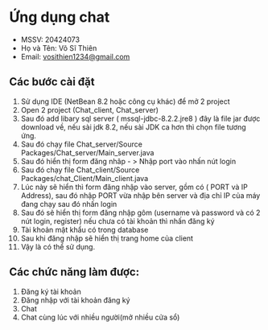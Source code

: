 # Ứng dụng chat
* MSSV: 20424073
* Họ và Tên: Võ Sĩ Thiên
* Email: vosithien1234@gmail.com
## Các bước cài đặt
1. Sử dụng IDE (NetBean 8.2 hoặc công cụ khác) để mở 2 project 
2. Open 2 project (Chat_client, Chat_server)
3. Sau đó add libary sql server ( mssql-jdbc-8.2.2.jre8 ) đây là file jar được download về, nếu sài jdk 8.2, nếu sài JDK ca hơn thì chọn file tương ứng.
4. Sau đó chạy file Chat_server/Source Packages/Chat_server/Main_server.java
5. Sau đó hiển thị form đăng nhâp - > Nhập port vào nhấn nút login
6. Sau đó chạy file Chat_client/Source Packages/chat_Client/Main_client.java
7. Lúc này sẽ hiển thì form đăng nhập vào server, gồm có ( PORT và IP Address), sau đó nhập PORT vừa nhập bên server và địa chỉ IP của máy đang chạy sau đó nhấn login
8. Sau đó sẽ hiển thị form đăng nhập gôm (username và password và có 2 nút login, register) nếu chưa có tài khoản thì nhấn đăng ký
9. Tài khoản mật khẩu có trong database
10. Sau khi đăng nhập sẽ hiển thị trang home của client
11. Vậy là có thể sử dụng.
## Các chức năng làm được:
1. Đăng ký tài khoản
2. Đăng nhập với tài khoản đăng ký
3. Chat
4. Chat cùng lúc với nhiều người(mở nhiều cửa sổ)
